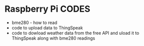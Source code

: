 # Raspberry Pi CODES
- bme280 - how to read
- code to upload data to ThingSpeak
- code to dowload weather data from the free API and uload it to ThingSpeak along with bme280 readings
